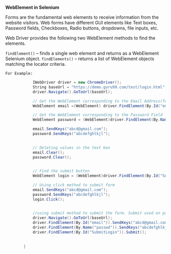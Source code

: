 **WebElement in Selenium**

Forms are the fundamental web elements to receive information from the website visitors. Web forms have different GUI elements like Text boxes, Password fields, Checkboxes, Radio buttons, dropdowns, file inputs, etc.

Web Driver provides the following two WebElement methods to find the elements.

`findElement()` – finds a single web element and returns as a WebElement Selenium object.
`findElements()` – returns a list of WebElement objects matching the locator criteria.

`For Example:`

```csharp
            IWebDriver driver = new ChromeDriver();
            String baseUrl = "https://demo.guru99.com/test/login.html";
            driver.Navigate().GoToUrl(baseUrl);

            // Get the WebElement corresponding to the Email Address(TextField)		
            WebElement email =(WebElement) driver.FindElement(By.Id("email"));

            // Get the WebElement corresponding to the Password Field		
            WebElement password = (WebElement)driver.FindElement(By.Name("passwd"));

            email.SendKeys("abcd@gmail.com");
            password.SendKeys("abcdefghlkjl");
           

            // Deleting values in the text box		
            email.Clear();
            password.Clear();
            

            // Find the submit button		
            WebElement login = (WebElement)driver.FindElement(By.Id("SubmitLogin"));

            // Using click method to submit form		
            email.SendKeys("abcd@gmail.com");
            password.SendKeys("abcdefghlkjl");
            login.Click();
           

            //using submit method to submit the form. Submit used on password field		
            driver.Navigate().GoToUrl(baseUrl);
            driver.FindElement(By.Id("email")).SendKeys("abcd@gmail.com");
            driver.FindElement(By.Name("passwd")).SendKeys("abcdefghlkjl");
            driver.FindElement(By.Id("SubmitLogin")).Submit();
            
           
        }
```
